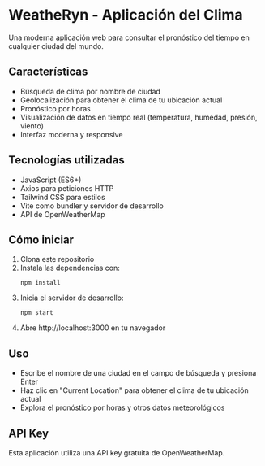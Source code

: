 # WeatheRyn - Aplicación del Clima

Una moderna aplicación web para consultar el pronóstico del tiempo en cualquier ciudad del mundo.

## Características

- Búsqueda de clima por nombre de ciudad
- Geolocalización para obtener el clima de tu ubicación actual
- Pronóstico por horas
- Visualización de datos en tiempo real (temperatura, humedad, presión, viento)
- Interfaz moderna y responsive

## Tecnologías utilizadas

- JavaScript (ES6+)
- Axios para peticiones HTTP
- Tailwind CSS para estilos
- Vite como bundler y servidor de desarrollo
- API de OpenWeatherMap

## Cómo iniciar

1. Clona este repositorio
2. Instala las dependencias con:
   ```
   npm install
   ```
3. Inicia el servidor de desarrollo:
   ```
   npm start
   ```
4. Abre http://localhost:3000 en tu navegador

## Uso

- Escribe el nombre de una ciudad en el campo de búsqueda y presiona Enter
- Haz clic en "Current Location" para obtener el clima de tu ubicación actual
- Explora el pronóstico por horas y otros datos meteorológicos

## API Key

Esta aplicación utiliza una API key gratuita de OpenWeatherMap. 